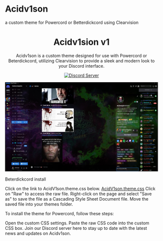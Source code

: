 # Acidv1son
a custom theme for Powercord or Betterdickcord using Clearvision


[discord-badge]: https://discord.com/api/guilds/897156326776520736/widget.png?style=shield
[discord-link]: https://discord.gg/RgZGCqKxAb

<div align="center">

# Acidv1sion v1
Acidv1son is a custom theme designed for use with Powercord or Beterdickcord, utilizing Clearvision to provide a sleek and modern look to your Discord interface.
  
[![Discord Server][discord-badge]][discord-link]

![v6 Sapphire](https://github.com/ac1dv1p3r/Acidv1son/blob/2d209519bb8598e153bc0d9b9e865c2c1554e96e/Screenshot/screenshot.png)

</div>

Beterdickcord install

Click on the link to AcidV1son.theme.css below.
[AcidV1son.theme.css](https://github.com/ac1dv1p3r/Acidv1son/blob/main/AcidV1son.theme.css)
Click on "Raw" to access the raw file.
Right-click on the page and select "Save as" to save the file as a Cascading Style Sheet Document file.
Move the saved file into your themes folder.


To install the theme for Powercord, follow these steps:

Open the custom CSS settings.
Paste the raw CSS code into the custom CSS box.
Join our Discord server here to stay up to date with the latest news and updates on Acidv1son.
